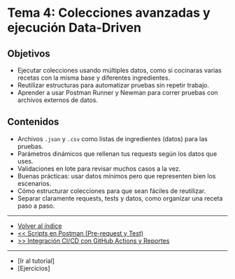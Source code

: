 # Tema 4: Colecciones avanzadas y ejecución Data-Driven

## Objetivos

- Ejecutar colecciones usando múltiples datos, como si cocinaras varias recetas con la misma base y diferentes ingredientes.  
- Reutilizar estructuras para automatizar pruebas sin repetir trabajo.  
- Aprender a usar Postman Runner y Newman para correr pruebas con archivos externos de datos.

## Contenidos

- Archivos `.json` y `.csv` como listas de ingredientes (datos) para las pruebas.  
- Parámetros dinámicos que rellenan tus requests según los datos que uses.  
- Validaciones en lote para revisar muchos casos a la vez.  
- Buenas prácticas: usar datos mínimos pero que representen bien los escenarios.  
- Cómo estructurar colecciones para que sean fáciles de reutilizar.  
- Separar claramente requests, tests y datos, como organizar una receta paso a paso.

---

- [Volver al índice](../readme.md)  
- [<< Scripts en Postman (Pre-request y Test)](../tema03/readme.md)  
- [>> Integración CI/CD con GitHub Actions y Reportes](../tema05/readme.md)

---

- [Ir al tutorial]  
- [Ejercicios]
